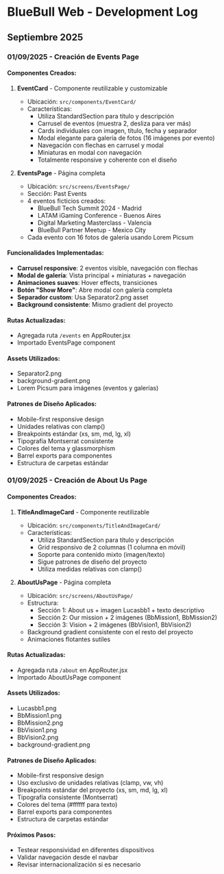 # BlueBull Web - Development Log

## Septiembre 2025

### 01/09/2025 - Creación de Events Page

#### Componentes Creados:
1. **EventCard** - Componente reutilizable y customizable
   - Ubicación: `src/components/EventCard/`
   - Características:
     - Utiliza StandardSection para título y descripción
     - Carrusel de eventos (muestra 2, desliza para ver más)
     - Cards individuales con imagen, título, fecha y separador
     - Modal elegante para galería de fotos (16 imágenes por evento)
     - Navegación con flechas en carrusel y modal
     - Miniaturas en modal con navegación
     - Totalmente responsive y coherente con el diseño

2. **EventsPage** - Página completa
   - Ubicación: `src/screens/EventsPage/`
   - Sección: Past Events
   - 4 eventos ficticios creados:
     - BlueBull Tech Summit 2024 - Madrid
     - LATAM iGaming Conference - Buenos Aires
     - Digital Marketing Masterclass - Valencia
     - BlueBull Partner Meetup - Mexico City
   - Cada evento con 16 fotos de galería usando Lorem Picsum

#### Funcionalidades Implementadas:
- **Carrusel responsive**: 2 eventos visible, navegación con flechas
- **Modal de galería**: Vista principal + miniaturas + navegación
- **Animaciones suaves**: Hover effects, transiciones
- **Botón "Show More"**: Abre modal con galería completa
- **Separador custom**: Usa Separator2.png asset
- **Background consistente**: Mismo gradient del proyecto

#### Rutas Actualizadas:
- Agregada ruta `/events` en AppRouter.jsx
- Importado EventsPage component

#### Assets Utilizados:
- Separator2.png
- background-gradient.png
- Lorem Picsum para imágenes (eventos y galerías)

#### Patrones de Diseño Aplicados:
- Mobile-first responsive design
- Unidades relativas con clamp()
- Breakpoints estándar (xs, sm, md, lg, xl)
- Tipografía Montserrat consistente
- Colores del tema y glassmorphism
- Barrel exports para componentes
- Estructura de carpetas estándar

### 01/09/2025 - Creación de About Us Page

#### Componentes Creados:
1. **TitleAndImageCard** - Componente reutilizable
   - Ubicación: `src/components/TitleAndImageCard/`
   - Características:
     - Utiliza StandardSection para título y descripción
     - Grid responsivo de 2 columnas (1 columna en móvil)
     - Soporte para contenido mixto (imagen/texto)
     - Sigue patrones de diseño del proyecto
     - Utiliza medidas relativas con clamp()

2. **AboutUsPage** - Página completa
   - Ubicación: `src/screens/AboutUsPage/`
   - Estructura:
     - Sección 1: About us + imagen Lucasbb1 + texto descriptivo
     - Sección 2: Our mission + 2 imágenes (BbMission1, BbMission2)
     - Sección 3: Vision + 2 imágenes (BbVision1, BbVision2)
   - Background gradient consistente con el resto del proyecto
   - Animaciones flotantes sutiles

#### Rutas Actualizadas:
- Agregada ruta `/about` en AppRouter.jsx
- Importado AboutUsPage component

#### Assets Utilizados:
- Lucasbb1.png
- BbMission1.png
- BbMission2.png  
- BbVision1.png
- BbVision2.png
- background-gradient.png

#### Patrones de Diseño Aplicados:
- Mobile-first responsive design
- Uso exclusivo de unidades relativas (clamp, vw, vh)
- Breakpoints estándar del proyecto (xs, sm, md, lg, xl)
- Tipografía consistente (Montserrat)
- Colores del tema (#ffffff para texto)
- Barrel exports para componentes
- Estructura de carpetas estándar

#### Próximos Pasos:
- Testear responsividad en diferentes dispositivos
- Validar navegación desde el navbar
- Revisar internacionalización si es necesario